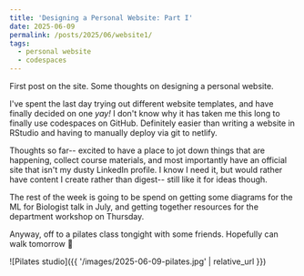 ```yaml
---
title: 'Designing a Personal Website: Part I'
date: 2025-06-09
permalink: /posts/2025/06/website1/
tags:
  - personal website
  - codespaces
---
```


First post on the site. Some thoughts on designing a personal website. 

I've spent the last day trying out different website templates, and have finally decided on one *yay!* I don't know why it has taken me this long to finally use codespaces on GitHub. Definitely easier than writing a website in RStudio and having to manually deploy via git to netlify.

Thoughts so far-- excited to have a place to jot down things that are happening, collect course materials, and most importantly have an official site that isn't my dusty LinkedIn profile. I know I need it, but would rather have content I create rather than digest-- still like it for ideas though.

The rest of the week is going to be spend on getting some diagrams for the ML for Biologist talk in July, and getting together resources for the department workshop on Thursday.

Anyway, off to a pilates class tongight with some friends. Hopefully can walk tomorrow :dizzy:

![Pilates studio]({{ '/images/2025-06-09-pilates.jpg' | relative_url }})
